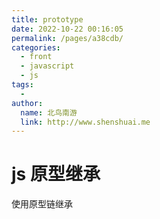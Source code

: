 ```yaml
---
title: prototype
date: 2022-10-22 00:16:05
permalink: /pages/a38cdb/
categories:
  - front
  - javascript
  - js
tags:
  - 
author: 
  name: 北鸟南游
  link: http://www.shenshuai.me
---
```

# js 原型继承
使用原型链继承
